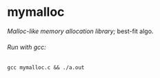 # mymalloc
*Malloc-like memory allocation library;*
best-fit algo. 
###### Run with gcc:
```
gcc mymalloc.c && ./a.out
```

